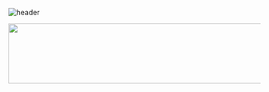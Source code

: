 ![header](https://capsule-render.vercel.app/api?type=waving&color=timeGradient&text=오늘도!%20노력하는%20개발자%20안효주입니다!%20✊'&animation=twinkling&fontSize=35&fontAlignY=40&fontAlign=70&height=250)

<a href="https://www.gitanimals.org/en_US?utm_medium=image&utm_source=anju0210&utm_content=line">
  <img
    src="https://render.gitanimals.org/lines/anju0210"
    width="600"
    height="120"
  />
</a>
  

<!--
**anju0210/anju0210** is a ✨ _special_ ✨ repository because its `README.md` (this file) appears on your GitHub profile.

Here are some ideas to get you started:

- 🔭 I’m currently working on ...
- 🌱 I’m currently learning ...
- 👯 I’m looking to collaborate on ...
- 🤔 I’m looking for help with ...
- 💬 Ask me about ...
- 📫 How to reach me: ...
- 😄 Pronouns: ...
- ⚡ Fun fact: ...
-->
